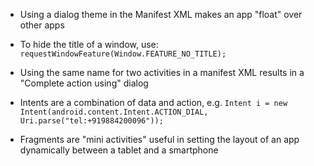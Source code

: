 * Using a dialog theme in the Manifest XML makes an app "float" over other apps

* To hide the title of a window, use: 
`requestWindowFeature(Window.FEATURE_NO_TITLE);`

* Using the same name for two activities in a manifest XML results in a "Complete action using" dialog

* Intents are a combination of data and action, e.g.
`Intent i = new Intent(android.content.Intent.ACTION_DIAL, Uri.parse("tel:+919884200096"));`

* Fragments are "mini activities" useful in setting the layout of an app dynamically between a tablet and a smartphone 
